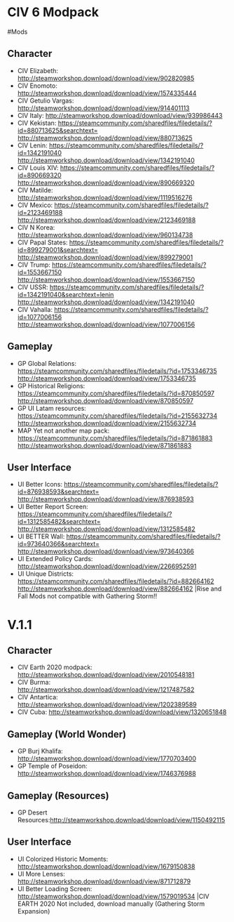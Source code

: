 # CIV 6 Modpack

#Mods
## Character
* CIV Elizabeth: 
http://steamworkshop.download/download/view/902820985
* CIV Enomoto: 
http://steamworkshop.download/download/view/1574335444
* CIV Getulio Vargas: 
http://steamworkshop.download/download/view/914401113
* CIV Italy: 
http://steamworkshop.download/download/view/939986443
* CIV Kekistan: https://steamcommunity.com/sharedfiles/filedetails/?id=880713625&searchtext=
http://steamworkshop.download/download/view/880713625
* CIV Lenin: https://steamcommunity.com/sharedfiles/filedetails/?id=1342191040
http://steamworkshop.download/download/view/1342191040
* CIV Louis XIV: https://steamcommunity.com/sharedfiles/filedetails/?id=890669320
http://steamworkshop.download/download/view/890669320
* CIV Matilde: 
http://steamworkshop.download/download/view/1119516276
* CIV Mexico: https://steamcommunity.com/sharedfiles/filedetails/?id=2123469188
http://steamworkshop.download/download/view/2123469188
* CIV N Korea: 
http://steamworkshop.download/download/view/960134738
* CIV Papal States: https://steamcommunity.com/sharedfiles/filedetails/?id=899279001&searchtext=
http://steamworkshop.download/download/view/899279001
* CIV Trump: https://steamcommunity.com/sharedfiles/filedetails/?id=1553667150
http://steamworkshop.download/download/view/1553667150
* CIV USSR: https://steamcommunity.com/sharedfiles/filedetails/?id=1342191040&searchtext=lenin
http://steamworkshop.download/download/view/1342191040
* CIV Vahalla: https://steamcommunity.com/sharedfiles/filedetails/?id=1077006156
http://steamworkshop.download/download/view/1077006156

## Gameplay
* GP Global Relations: https://steamcommunity.com/sharedfiles/filedetails/?id=1753346735
http://steamworkshop.download/download/view/1753346735
* GP Historical Religions: https://steamcommunity.com/sharedfiles/filedetails/?id=870850597
http://steamworkshop.download/download/view/870850597
* GP UI Latam resources: https://steamcommunity.com/sharedfiles/filedetails/?id=2155632734
http://steamworkshop.download/download/view/2155632734
* MAP Yet not another map pack: https://steamcommunity.com/sharedfiles/filedetails/?id=871861883
http://steamworkshop.download/download/view/871861883

## User Interface
* UI Better Icons: https://steamcommunity.com/sharedfiles/filedetails/?id=876938593&searchtext=
http://steamworkshop.download/download/view/876938593
* UI Better Report Screen: https://steamcommunity.com/sharedfiles/filedetails/?id=1312585482&searchtext=
http://steamworkshop.download/download/view/1312585482
* UI BETTER Wall: https://steamcommunity.com/sharedfiles/filedetails/?id=973640366&searchtext=
http://steamworkshop.download/download/view/973640366
* UI Extended Policy Cards: 
http://steamworkshop.download/download/view/2266952591
* UI Unique Districts: https://steamcommunity.com/sharedfiles/filedetails/?id=882664162
http://steamworkshop.download/download/view/882664162
|Rise and Fall Mods not compatible with Gathering Storm!!

# V.1.1
## Character 
* CIV Earth 2020 modpack: http://steamworkshop.download/download/view/2010548181
* CIV Burma: http://steamworkshop.download/download/view/1217487582
* CIV Antartica: http://steamworkshop.download/download/view/1202389589
* CIV Cuba: http://steamworkshop.download/download/view/1320651848 

## Gameplay (World Wonder)
* GP Burj Khalifa: http://steamworkshop.download/download/view/1770703400
* GP Temple of Poseidon: http://steamworkshop.download/download/view/1746376988

## Gameplay (Resources)
* GP Desert Resources:http://steamworkshop.download/download/view/1150492115

## User Interface
* UI Colorized Historic Moments: http://steamworkshop.download/download/view/1679150838
* UI More Lenses: http://steamworkshop.download/download/view/871712879
* UI Better Loading Screen: http://steamworkshop.download/download/view/1579019534
|CIV EARTH 2020 Not included, download manually (Gathering Storm Expansion)
